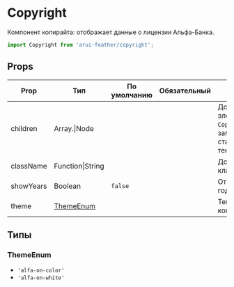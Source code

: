 # Copyright

Компонент копирайта: отображает данные о лицензии Альфа-Банка.

```javascript
import Copyright from 'arui-feather/copyright';
```




## Props


| Prop  | Тип  | По умолчанию | Обязательный | Описание |
| ----- | ---- | ------------ | ------------ |----------|
| children | Array.<Node>\|Node |  |  | Дочерние элементы `Copyright`, заменяют собой стандартный текст copyright'а |
| className | Function\|String |  |  | Дополнительный класс |
| showYears | Boolean | `false`  |  | Отображение годов |
| theme | [ThemeEnum](#ThemeEnum) |  |  | Тема компонента |







## Типы






### <a id="ThemeEnum"></a>ThemeEnum

 * `'alfa-on-color'`
 * `'alfa-on-white'`



